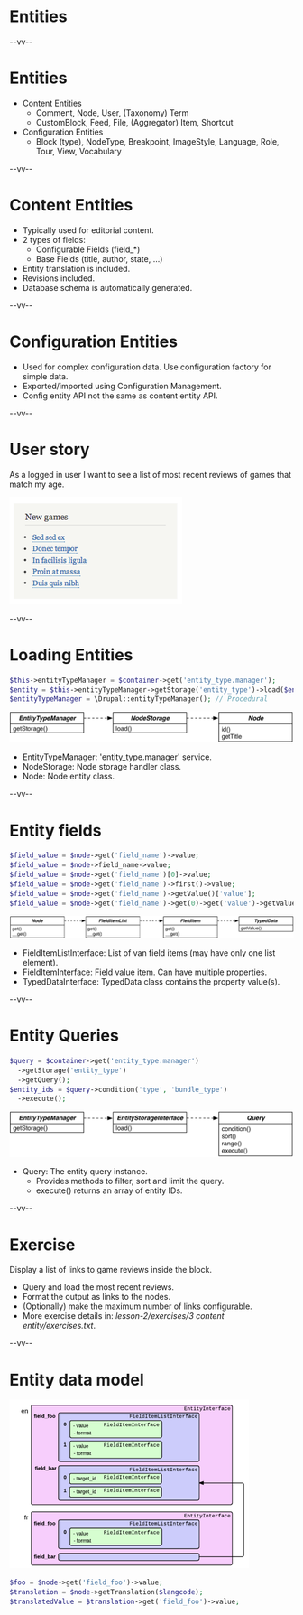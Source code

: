 # Entities

--vv--

# Entities
- Content Entities
  - Comment, Node, User, (Taxonomy) Term
  - CustomBlock, Feed, File, (Aggregator) Item, Shortcut
- Configuration Entities
  - Block (type), NodeType, Breakpoint, ImageStyle, Language, Role, Tour, View, Vocabulary

--vv--

# Content Entities
- Typically used for editorial content.
- 2 types of fields:
  - Configurable Fields (field_*)
  - Base Fields (title, author, state, ...)
- Entity translation is included.
- Revisions included.
- Database schema is automatically generated.

--vv--

# Configuration Entities
- Used for complex configuration data. Use configuration factory for simple data.
- Exported/imported using Configuration Management.
- Config entity API not the same as content entity API.

--vv--

# User story
As a logged in user I want to see a list of most recent reviews of games that match my age.

![Screenshot List of games](lesson-2/slides/images/pegi-new-games-list.png)

--vv--

# Loading Entities

```php
$this->entityTypeManager = $container->get('entity_type.manager');
$entity = $this->entityTypeManager->getStorage('entity_type')->load($entity_id);
$entityTypeManager = \Drupal::entityTypeManager(); // Procedural
```

![Node UML diagram](lesson-2/slides/images/node-uml.png)<!-- .element: style="width: 75%;" -->

- EntityTypeManager: 'entity_type.manager' service.
- NodeStorage: Node storage handler class.
- Node: Node entity class.

--vv--

# Entity fields

```php
$field_value = $node->get('field_name')->value;
$field_value = $node->field_name->value;
$field_value = $node->get('field_name')[0]->value;
$field_value = $node->get('field_name')->first()->value;
$field_value = $node->get('field_name')->getValue()['value'];
$field_value = $node->get('field_name')->get(0)->get('value')->getValue();
```

![Typed Data UML diagram](lesson-2/slides/images/typed-data-uml.png)<!-- .element: style="width: 100%;" -->

- FieldItemListInterface: List of van field items (may have only one list element).
- FieldItemInterface: Field value item. Can have multiple properties.
- TypedDataInterface: TypedData class contains the property value(s).

--vv--

# Entity Queries

```php
$query = $container->get('entity_type.manager')
  ->getStorage('entity_type')
  ->getQuery();
$entity_ids = $query->condition('type', 'bundle_type')
  ->execute();
```

![Entity Query UML diagram](lesson-2/slides/images/entity-query-uml.png)<!-- .element: style="width: 75%;" -->

- Query: The entity query instance.
  - Provides methods to filter, sort and limit the query. 
  - execute() returns an array of entity IDs.

--vv--

# Exercise
Display a list of links to game reviews inside the block.

- Query and load the most recent reviews.
- Format the output as links to the nodes.
- (Optionally) make the maximum number of links configurable.
- More exercise details in: _lesson-2/exercises/3 content entity/exercises.txt_.

--vv--

# Entity data model

![Entity data model](lesson-2/slides/images/entity-data-model.png)

```php
$foo = $node->get('field_foo')->value;
$translation = $node->getTranslation($langcode);
$translatedValue = $translation->get('field_foo')->value;
```
